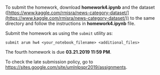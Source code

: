 To submit the homework, download __homework4.ipynb__ and the 
dataset ([https://www.kaggle.com/rmisra/news-category-dataset/](https://www.kaggle.com/rmisra/news-category-dataset/)) to the same directory and follow 
the instructions in __homework4.ipynb__ file.

Submit the homework as using the `submit` utility as:

`submit arum hw4 <your_notebook_filename> <additional_files>`

The fourth homework is due __03.21.2019 11:59 PM__.

To check the late submission policy, go to https://sites.google.com/site/umlnlpspr2019/assignments.
